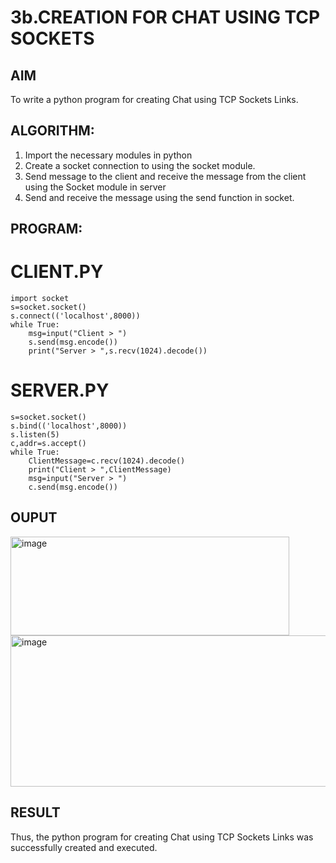 # 3b.CREATION FOR CHAT USING TCP SOCKETS
## AIM
To write a python program for creating Chat using TCP Sockets Links.
## ALGORITHM:
1. Import the necessary modules in python
2. Create a socket connection to using the socket module.
3. Send message to the client and receive the message from the client using the Socket module in
 server
4. Send and receive the message using the send function in socket.
## PROGRAM:

# CLIENT.PY
```
import socket
s=socket.socket()
s.connect(('localhost',8000))
while True:
    msg=input("Client > ")
    s.send(msg.encode())
    print("Server > ",s.recv(1024).decode())
```
# SERVER.PY
```import socket
s=socket.socket()
s.bind(('localhost',8000))
s.listen(5)
c,addr=s.accept()
while True:
    ClientMessage=c.recv(1024).decode()
    print("Client > ",ClientMessage)
    msg=input("Server > ")
    c.send(msg.encode())
```
## OUPUT
<img width="446" height="158" alt="image" src="https://github.com/user-attachments/assets/5582bae4-f0fb-406a-a363-96e2227058a1" />
<img width="509" height="242" alt="image" src="https://github.com/user-attachments/assets/da1fb367-0b84-4e16-80b3-432170fbfd9e" />



## RESULT
Thus, the python program for creating Chat using TCP Sockets Links was successfully 
created and executed.
